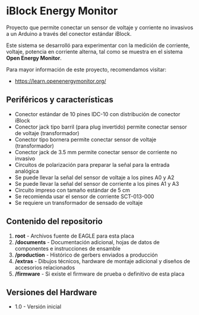 # iBlock Energy Monitor

Proyecto que permite conectar un sensor de voltaje y corriente no invasivos a un Arduino a través del conector estándar iBlock. 

Este sistema se desarrolló para experimentar con la medición de corriente, voltaje, potencia en corriente alterna, tal como se muestra en el sistema __Open Energy Monitor__.

Para mayor información de este proyecto, recomendamos visitar:

* https://learn.openenergymonitor.org/


## Periféricos y características

* Conector estándar de 10 pines IDC-10 con distribución de conector iBlock
* Conector jack tipo barril (para plug invertido) permite conectar sensor de voltaje (transformador)
* Conector tipo bornera permite conectar sensor de voltaje (transformador)
* Conector jack de 3.5 mm permite conectar sensor de corriente no invasivo
* Circuitos de polarización para preparar la señal para la entrada analógica
* Se puede llevar la señal del sensor de voltaje a los pines A0 y A2
* Se puede llevar la señal del sensor de corriente a los pines A1 y A3
* Circuito impreso con tamaño estándar de 5 cm
* Se recomienda usar el sensor de corriente SCT-013-000
* Se requiere un transformador de sensado de voltaje

## Contenido del repositorio

1. __root__ - Archivos fuente de EAGLE para esta placa
2. __/documents__ - Documentación adicional, hojas de datos de componentes e instrucciones de ensamble
3. __/production__ - Histórico de gerbers enviados a producción
4. __/extras__ - Dibujos técnicos, hardware de montaje adicional y diseños de accesorios relacionados
4. __/firmware__ - Si existe el firmware de prueba o definitivo de esta placa

## Versiones del Hardware

* 1.0 - Versión inicial